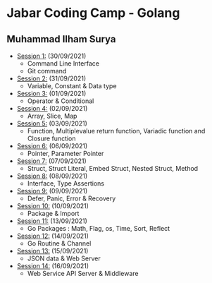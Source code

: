 # Jabar Coding Camp - Golang

## Muhammad Ilham Surya

- [Session 1:](./tugas_01) (30/09/2021)
  - Command Line Interface
  - Git command
- [Session 2:](./tugas_02) (31/09/2021)
  - Variable, Constant & Data type
- [Session 3:](./tugas_03) (01/09/2021)
  - Operator & Conditional
- [Session 4:](./tugas_04) (02/09/2021)
  - Array, Slice, Map
- [Session 5:](./tugas_05) (03/09/2021)
  - Function, Multiplevalue return function, Variadic function and Closure function
- [Session 6:](./tugas_06) (06/09/2021)
  - Pointer, Parameter Pointer
- [Session 7:](./tugas_07) (07/09/2021)
  - Struct, Struct Literal, Embed Struct, Nested Struct, Method
- [Session 8:](./tugas_08) (08/09/2021)
  - Interface, Type Assertions
- [Session 9:](./tugas_09) (09/09/2021)
  - Defer, Panic, Error & Recovery
- [Session 10:](./tugas_10) (10/09/2021)
  - Package & Import
- [Session 11:](./tugas_11) (13/09/2021)
  - Go Packages : Math, Flag, os, Time, Sort, Reflect
- [Session 12:](./tugas_12) (14/09/2021)
  - Go Routine & Channel
- [Session 13:](./tugas_13) (15/09/2021)
  - JSON data & Web Server
- [Session 14:](./tugas_14) (16/09/2021)
  - Web Service API Server & Middleware
